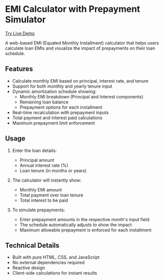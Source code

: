 # EMI Calculator with Prepayment Simulator

[Try Live Demo](https://sovereignstack.github.io/emi/prepay.html)

A web-based EMI (Equated Monthly Installment) calculator that helps users calculate loan EMIs and visualize the impact of prepayments on their loan schedule.

## Features

- Calculate monthly EMI based on principal, interest rate, and tenure
- Support for both monthly and yearly tenure input
- Dynamic amortization schedule showing:
  - Monthly EMI breakdown (Principal and Interest components)
  - Remaining loan balance
  - Prepayment options for each installment
- Real-time recalculation with prepayment inputs
- Total payment and interest paid calculations
- Maximum prepayment limit enforcement

## Usage

1. Enter the loan details:
   - Principal amount
   - Annual interest rate (%)
   - Loan tenure (in months or years)

2. The calculator will instantly show:
   - Monthly EMI amount
   - Total payment over loan tenure
   - Total interest to be paid

3. To simulate prepayments:
   - Enter prepayment amounts in the respective month's input field
   - The schedule automatically adjusts to show the impact
   - Maximum allowable prepayment is enforced for each installment

## Technical Details

- Built with pure HTML, CSS, and JavaScript
- No external dependencies required
- Reactive design
- Client-side calculations for instant results
